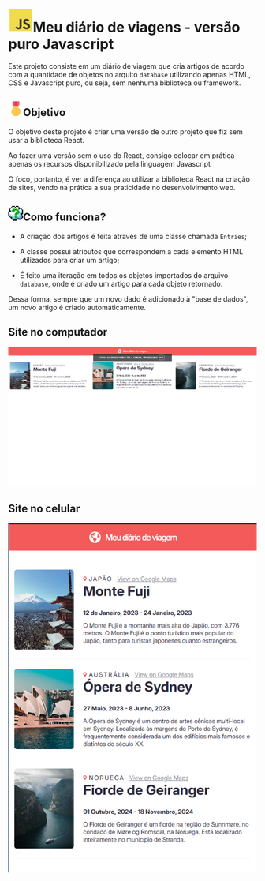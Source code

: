 
<h1><img src="./images/js.png" width="50px" />Meu diário de viagens - versão puro Javascript</h1>
<p>Este projeto consiste em um diário de viagem que cria artigos de acordo com a quantidade de objetos no arquito <code>database</code> utilizando apenas HTML, CSS e Javascript puro, ou seja, sem nenhuma biblioteca ou framework.</p>
<h2><img src="./images/goal.png" width="30px"/>Objetivo</h2>
<p>O objetivo deste projeto é criar uma versão de outro projeto que fiz sem usar a biblioteca React.<p>
<p>Ao fazer uma versão sem o uso do React, consigo colocar em prática apenas os recursos disponibilizado pela linguagem Javascript</p>
<p>O foco, portanto, é ver a diferença ao utilizar a biblioteca React na criação de sites, vendo na prática a sua praticidade no desenvolvimento web.</p>
<h2><img src="./images/question.png" width="30px" />Como funciona?</h2>
<ul>
    <li><p>A criação dos artigos é feita através de uma classe chamada <code>Entries</code>;</p></li>
    <li><p>A classe possui atributos que correspondem a cada elemento HTML utilizados para criar um artigo;</p></li>
    <li><p>É feito uma iteração em todos os objetos importados do arquivo <code>database</code>, onde é criado um artigo para cada objeto retornado.<p></li>
</ul>
<p>Dessa forma, sempre que um novo dado é adicionado à "base de dados", um novo artigo é criado automáticamente.</p>
<h2>Site no computador</h2>
<img src="./images/viagem-pc.png" width="1000px"/> 
<h2>Site no celular</h2>
<img src="./images/viagem-celular.png" width="1000px"/> 